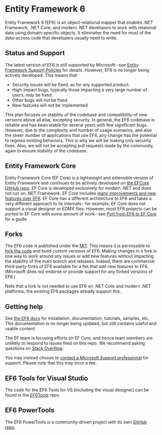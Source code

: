 # Entity Framework 6

Entity Framework 6 (EF6) is an object-relational mapper that enables .NET Framework, .NET Core, and modern .NET developers to work with relational data using domain-specific objects. It eliminates the need for most of the data-access code that developers usually need to write.

## Status and Support

The latest version of EF6 is still supported by Microsoft--see [Entity Framework Support Policies](https://docs.microsoft.com/ef/efcore-and-ef6/support) for details. However, EF6 is no longer being actively developed. This means that:

- Security issues _will_ be fixed, as for any supported product.
- High-impact bugs, typically those impacting a very large number of users, _may_ be fixed.
- Other bugs will _not_ be fixed.
- New features will _not_ be implemented

This plan focuses on stability of the codebase and compatibility of new versions above all else, excepting security. In general, the EF6 codebase is reliable and has been stable for several years with few significant bugs. However, due to the complexity and number of usage scenarios, and also the sheer number of applications that use EF6, any change has the potential to regress existing behaviors. This is why we will be making only security fixes. Also, we will not be accepting pull requests made by the community, again to ensure stability of the codebase.

## Entity Framework Core

Entity Framework Core (EF Core) is a lightweight and extensible version of Entity Framework and continues to be actively developed on [the EFCore GitHub repo](https://github.com/dotnet/efcore). EF Core is developed exclusively for modern .NET and does not run on .NET Framework. EF Core includes [many improvements and new features over EF6](https://docs.microsoft.com/ef/efcore-and-ef6/). EF Core has a different architecture to EF6 and takes a very different approach to its internals--for example, EF Core does not support a visual designer or EDMX files. However, most EF6 projects can be ported to EF Core with some amount of work--see [Port from EF6 to EF Core](https://docs.microsoft.com/ef/efcore-and-ef6/porting/) for a guide.

## Forks

The EF6 code is published under the [MIT](https://github.com/dotnet/ef6/blob/main/LICENSE.txt). This means it is permissible to [fork the code](https://docs.github.com/en/pull-requests/collaborating-with-pull-requests/working-with-forks/about-forks) and build custom versions of EF6. Making changes in a fork is one way to work around any issues or add new features without impacting the stability of the main branch and releases. Indeed, there are commercial third-party forks of EF6 available for a fee that add new features to EF6. (Microsoft does not endorse or provide support for any forked versions of EF6.)

Note that a fork is not needed to use EF6 on .NET Core and modern .NET platforms; the existing EF6 packages already support this. 

## Getting help

See [the EF6 docs](https://docs.microsoft.com/ef/ef6/) for installation, documentation, tutorials, samples, etc. This documentation is no longer being updated, but still contains useful and usable content.

The EF team is focusing efforts on EF Core, and hence team members are unlikely to respond to issues filed on this repo. We recommend asking questions on [Stack Overflow](https://stackoverflow.com/questions/tagged/entity-framework*).

You may instead choose to [contact a Microsoft Support professional](http://support.microsoft.com/supportforbusiness/productselection?sapId=bec2bc54-b200-6962-301f-f098532f27b2) for support. Please note that this may incur a fee.

## EF6 Tools for Visual Studio

The code for the EF6 Tools for VS (including the visual designer) can be found in the [EF6Tools](https://github.com/dotnet/ef6tools) repo.

## EF6 PowerTools

The EF6 PowerTools is a community-driven project with its own [GitHub repo](https://github.com/ErikEJ/EntityFramework6PowerTools).
